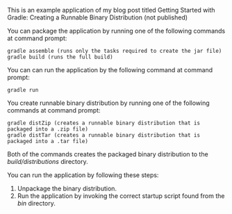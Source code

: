 This is an example application of my blog post titled Getting Started with Gradle: Creating a Runnable Binary Distribution (not published)

You can package the application by running one of the following commands at command prompt:

    gradle assemble (runs only the tasks required to create the jar file)
    gradle build (runs the full build)
    
You can can run the application by the following command at command prompt:

    gradle run

You create runnable binary distribution by running one of the following commands at command prompt:

    gradle distZip (creates a runnable binary distribution that is packaged into a .zip file)
    gradle distTar (creates a runnable binary distribution that is packaged into a .tar file)

Both of the commands creates the packaged binary distribution to the _build/distributions_ directory. 

You can run the application by following these steps:

1. Unpackage the binary distribution.
2. Run the application by invoking the correct startup script found from the _bin_ directory.    